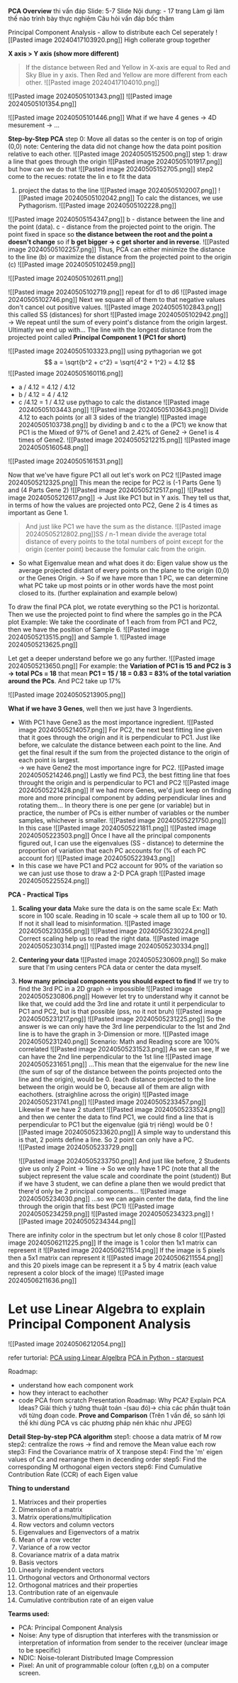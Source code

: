 **PCA Overview**
thi vấn đáp
Slide: 5-7 Slide
Nội dung:  - 17 trang
Làm gì 
làm thế nào
trình bày thực nghiệm
Câu hỏi vấn đáp
	bốc thăm




 
Principal Component Analysis - allow to distribute each Cel seperately
![[Pasted image 20240417103920.png]]
High collerate group together

**X axis > Y axis (show more different)** 
> If the distance between Red and Yellow in X-axis are equal to Red and Sky Blue in y axis. Then Red and Yellow are more different from each other.
![[Pasted image 20240417104010.png]]

![[Pasted image 20240505101343.png]]
![[Pasted image 20240505101354.png]]

![[Pasted image 20240505101446.png]]
What if we have 4 genes -> 4D mesurement -> ...

**Step-by-Step PCA**
step 0:  Move all datas so the center is on top of origin (0,0)
note: Centering the data did not change how the data point position relative to each other.
![[Pasted image 20240505152500.png]]
step 1: draw a line that goes through the origin
![[Pasted image 20240505101917.png]]
but how can we do that
![[Pasted image 20240505152705.png]]
step2 come to the recues: rotate the lin  e to fit the data
1) project the datas to the line
![[Pasted image 20240505102007.png]]
![[Pasted image 20240505102042.png]]
To calc the distances, we use Pythagorism.
![[Pasted image 20240505102228.png]]

![[Pasted image 20240505154347.png]]
b - distance between the line and the point (data).
c - distance from the projected point to the origin.
The point fixed in space so **the distance between the root and the point a doesn't change** so if **b get bigger -> c get shorter and in reverse**.
![[Pasted image 20240505102257.png]]
Thus, PCA can either minimize the distance to the line (b) or maximize the distance from the projected point to the origin (c)
![[Pasted image 20240505102459.png]]

![[Pasted image 20240505102611.png]]

![[Pasted image 20240505102719.png]]
repeat for d1 to d6 
![[Pasted image 20240505102746.png]]
Next we square all of them to that negative values don't cancel out positive values. 
![[Pasted image 20240505102843.png]]
this called SS (distances) for short
![[Pasted image 20240505102942.png]]
-> We repeat until the sum of every point's distance from the origin largest.  Ultimatly we end up with...
The line with the longest distance from the projected point called **Principal Component 1 (PC1 for short)**

![[Pasted image 20240505103323.png]]
using pythagorian we got 
$$
a = \sqrt{b^2 + c^2} = \sqrt{4^2 + 1^2} = 4.12
$$
![[Pasted image 20240505160116.png]]
+ a / 4.12 = 4.12 / 4.12
+ b / 4.12 = 4 / 4.12
+ c /4.12 = 1 / 4.12
use pythago to calc the distance
![[Pasted image 20240505103443.png]]
 ![[Pasted image 20240505103643.png]]
Divide 4.12 to each points (or all 3 sides of the triangle)
![[Pasted image 20240505103738.png]]
by dividing b and c to the a (PC1) we know that PC1 is the Mixed of 97% of Gene1 and 2.42% of Gene2 -> Gene1 is 4 times of Gene2. 
![[Pasted image 20240505212215.png]]
![[Pasted image 20240505160548.png]]

![[Pasted image 20240505161531.png]]

Now that we've have figure PC1 all out let's work on PC2
![[Pasted image 20240505212325.png]]
This mean the recipe for PC2 is (-1 Parts Gene 1) and (4 Parts Gene 2)
![[Pasted image 20240505212517.png]]
![[Pasted image 20240505212617.png]]
-> Just like PC1 but in Y axis. They tell us that, in terms of how the values are projected onto PC2, Gene 2 is 4 times as important as Gene 1.
> And just like PC1 we have the sum as the distance. 
	![[Pasted image 20240505212802.png]]SS / n-1 mean divide the average total distance of every points to the total numbers of point except for the origin (center point) because the fomular calc from the origin.
+ So what Eigenvalue mean and what does it do: Eigen value show us the average projected distant of every points on the plane to the origin (0,0) or the Genes Origin.
-> So if we have more than 1 PC, we can determine what PC take up most points or in other words have the most point closed to its. (further explaination and example below)


To draw the final PCA plot, we rotate everything so the PC1 is horizontal. Then we use the projected point to find where the samples go in the PCA plot
Example: We take the coordinate of 1 each from from PC1 and PC2, then we have the position of Sample 6. 
![[Pasted image 20240505213515.png]]
and Sample 1.
![[Pasted image 20240505213625.png]]

Let get a deeper understand before we go any further.
![[Pasted image 20240505213650.png]]
For example: the **Variation of PC1 is 15 and PC2 is 3 -> total PCs = 18**
that mean **PC1 = 15 / 18 = 0.83  = 83% of the total variation around the PCs**. And PC2 take up 17% 

![[Pasted image 20240505213905.png]]

**What if we have 3 Genes**, well then we just have 3 Ingerdients. 
+ With PC1 have Gene3 as the most importance ingredient.
![[Pasted image 20240505214057.png]]
For PC2, the next best fitting line given that it goes through the origin and it is perpendicular to PC1. 
Just like before, we calculate the distance between each point to the line. And get the final result if the sum from the projected distance to the origin of each point is largest.  
-> we have Gene2 the most importance ingre for PC2.
![[Pasted image 20240505214246.png]]
Lastly we find PC3, the best fitting line that foes throught the origin and is perpendicular to PC1 and PC2
![[Pasted image 20240505221428.png]]
If we had more Genes, we'd just keep on finding more and more principal component by adding perpendicular lines and rotating them...
	In theory there is one per gene (or variable) but in practice, the number of PCs is either number of variables or the number samples, whichever is smaller.
![[Pasted image 20240505221750.png]]
In this case
![[Pasted image 20240505221811.png]]
![[Pasted image 20240505223503.png]]
Once I have all the principal components figured out, I can use the eigenvalues (SS - distance) to determine the proportion of variation  that each PC accounts for (% of each PC account for)
![[Pasted image 20240505223943.png]]
+ In this case we have PC1 and PC2 account for 90% of the variation so we can just use those to draw a 2-D PCA graph
![[Pasted image 20240505225524.png]]

**PCA - Practical Tips**
1) **Scaling your data**
	Make sure the data is on the same scale
	Ex: Math score in 100 scale. Reading in 10 scale -> scale them all up to 100 or 10. If not it shall lead to misinformation.
	![[Pasted image 20240505230356.png]]
	![[Pasted image 20240505230224.png]]
	Correct scaling help us to read the right data.
	![[Pasted image 20240505230314.png]]
	![[Pasted image 20240505230334.png]]

2) **Centering your data**
	![[Pasted image 20240505230609.png]]
	So make sure that I'm using centers PCA data or center the data myself. 

3) **How many principal components you should expect to find**
	If we try to find the 3rd PC in a 2D graph -> impossible
	![[Pasted image 20240505230806.png]]
	However let try to understand why it cannot be like that, we could add the 3rd line and rotate it until it perpendicular to PC1 and PC2, but is that possible (pss, no it not bruh) 
	![[Pasted image 20240505231217.png]]
	![[Pasted image 20240505231225.png]]
	So the answer is we can only have the 3rd line perpendicular to the 1st and 2nd line is to have the graph in 3-Dimension or more.
	![[Pasted image 20240505231240.png]]
Scenario: Math and Reading score are 100% correlated
	![[Pasted image 20240505231523.png]]
	As we can see, If we can have the 2nd line perpendicular to the 1st line
	![[Pasted image 20240505231651.png]]
	...This mean that the eigenvalue for the new line (the sum of sqr of the distance between the points projected onto the line and the origin), would be 0. (each distance projected to the line between the origin would be 0, because all of them are align with eachothers. (straighline across the origin)
	![[Pasted image 20240505231741.png]]
	![[Pasted image 20240505233457.png]]
	Likewise if we have 2 student
	![[Pasted image 20240505233524.png]]
	and then we center the data to find PC1, we could find a line that is perpendicular to PC1 but the eigenvalue (giá trị riêng) would be 0 
	![[Pasted image 20240505233620.png]]
	A simple way to understand this is that, 2 points define a line. So 2 point can only have a PC.  
	![[Pasted image 20240505233729.png]]
	 
	![[Pasted image 20240505233750.png]]
	And just like before, 2 Students give us only 2 Point -> 1line -> So we only have 1 PC
		(note that all the subject represent the value scale and coordinate the point (student))
	But if we have 3 student, we can define a plane then we would predict that there'd only be 2 principal components...
	![[Pasted image 20240505234030.png]]
	...so we can again center the data, find the line through the origin that fits best (PC1)
	![[Pasted image 20240505234259.png]]
	![[Pasted image 20240505234323.png]]
	![[Pasted image 20240505234344.png]]

There are infinity color in the spectrum but let only chose 8 color
![[Pasted image 20240506211225.png]]
If the image is 1 color then 1x1 matrix can represent it
![[Pasted image 20240506211514.png]]
If the image is 5 pixels then a 5x1 matrix can represent it
![[Pasted image 20240506211554.png]]
and this 20 pixels image can be represent it a 5 by 4 matrix (each value represent a color block of the image)
![[Pasted image 20240506211636.png]]
# Let use Linear Algebra to explain Principal Component Analysis 
![[Pasted image 20240506212054.png]]

refer turtorial:
[PCA using Linear Algelbra](https://youtu.be/ZtS6sQUAh0c?si=uL3vxaw2h9sB0V3x)
[PCA in Python - starquest](https://youtu.be/Lsue2gEM9D0?si=I6PmvlWgGuVGiD9U)


Roadmap:
+ understand how each component work
+ how they interact to eachother
+ code PCA from scratch
Presentation Roadmap:
	Why PCA?
	Explain PCA
		Ideas?
	Giải thích ý tưởng thuật toán -(sau đó)-> chia các phần thuật toán với từng đoạn code.
		**Prove and Comparison** (Trên 1 vấn đề, so sánh lợi thế khi dùng PCA vs các phương pháp nén khác như JPEG) 


**Detail Step-by-step PCA algorithm**
step1: choose a data matrix of M row
step2: centralize the rows -> find and remove the Mean value each row
step3: Find the Covariance matrix of X tranpose
step4: Find the 'm' eigen values of Cx and rearrange them in decending order
step5: Find the corresponding M orthogonal eigen vectors
step6: Find Cumulative Contribution Rate (CCR) of each Eigen value


**Thing to understand**
1) Matrixces and their properties
2) Dimension of a matrix
3) Matrix operations/multiplication
4) Row vectors and column vectors
5) Eigenvalues and Eigenvectors of a matrix
6) Mean of a row vecter
7) Variance of a row vector
8) Covariance matrix of a data matrix
9) Basis vectors
10) Linearly independent vectors
11) Orthogonal vectors and Orthonormal vectors
12) Orthogonal matrices and their properties 
13) Contribution rate of an eigenvaule
14) Cumulative contribution rate of an eigen value

**Tearms used:** 
+ PCA: Principal Component Analysis
+ Noise: Any type of disruption that interferes with the transmission or interpretation of information from sender to the receiver (unclear image to be specific)
+ NDIC: Noise-tolerant Distributed Image Compression
+ Pixel: An unit of programmable colour (often r,g,b) on a computer screen.

